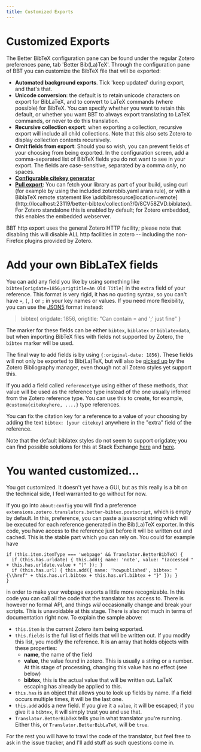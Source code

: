 ```yaml
---
title: Customized Exports
---
```

# Customized Exports

The Better BibTeX configuration pane can be found under the regular Zotero preferences pane, tab 'Better Bib(La)TeX'.
Through the configuration pane of BBT you can customize the BibTeX file that will be exported:

* **Automated background exports**. Tick 'keep updated' during export, and that's that.
* **Unicode conversion**: the default is to retain unicode characters on export for BibLaTeX, and to convert to LaTeX
  commands (where possible) for BibTeX. You can specify whether you want to retain this default, or whether you want BBT
  to always export translating to LaTeX commands, or never to do this translation.
* **Recursive collection export**: when exporting a collection, recursive export will include all child collections.
  Note that this also sets Zotero to display collection contents recursively.
* **Omit fields from export**: Should you so wish, you can prevent fields of your choosing from being exported. In the
  configuration screen, add a comma-separated list of BibTeX fields you do not want to see in your export. The fields
  are case-sensitive, separated by a comma *only*, no spaces.
* **[Configurable citekey generator](citation-keys.html)**
* **[Pull export](pull-export.html)**: You can fetch your library as part of your build, using curl (for example by using the included
  zoterobib.yaml arara rule), or with a BiblaTeX remote statement like
  \addbibresource[location=remote]{http://localhost:23119/better-bibtex/collection?/0/8CV58ZVD.biblatex}.  For Zotero
  standalone this is enabled by default; for Zotero embedded, this enables the embedded webserver.

BBT http export uses the general Zotero HTTP facility; please note that disabling this will disable ALL http
facilities in zotero -- including the non-Firefox plugins provided by Zotero.

# Add your own BibLaTeX fields

You can add any field you like by using something like `bibtex[origdate=1856;origtitle=An Old Title]` in the `extra`
field of your reference. This format is very rigid, it has no quoting syntax, so you can't have `=`, `[`, `]` or `;` in
your key names or values. If you need more flexibility, you can use the [JSON5](http://json5.org/) format instead:

> bibtex{
>   origdate: 1856,
>   origtitle: "Can contain = and ';' just fine"
> }

The marker for these fields can be either `bibtex`, `biblatex` or `biblatexdata`, but when importing BibTeX files with
fields not supported by Zotero, the `bibtex` marker will be used.

The final way to add fields is by using `{:original-date: 1856}`. These fields will not only be exported to Bib(La)TeX,
but will also be [picked up](https://forums.zotero.org/discussion/3673/original-date-of-publication/) by the Zotero
Bibliography manager, even though not all Zotero styles yet support this.

If you add a field called `referencetype` using either of these methods, that value will be used as the reference type
instead of the one usually inferred from the Zotero reference type. You can use this to create, for example,
`@customa{citekeyhere, ....}` type references.

You can fix the citation key for a reference to a value of your choosing by adding the text `bibtex: [your citekey]`
anywhere in the "extra" field of the reference.

Note that the default biblatex styles do not seem to support origdate; you can find possible solutions for this at Stack
Exchange
[here](http://tex.stackexchange.com/questions/142999/the-proper-way-to-cite-the-earliest-publication-date-in-brackets-followed-by)
and
[here](http://tex.stackexchange.com/questions/55859/getting-origyear-to-work-in-biblatex).

# You wanted customized...

You got customized. It doesn't yet have a GUI, but as this really is a bit on the technical side, I feel warranted to go
without for now.

If you go into `about:config` you will find a preference `extensions.zotero.translators.better-bibtex.postscript`, which
is empty by default. In this, preference, you can paste a javascript string which will be executed for each reference
generated in the Bib(La)TeX exporter. In this code, you have access to the reference just before it will be written out
and cached. This is the stable part which you can rely on. You could for example have

    if (this.item.itemType === 'webpage' && Translator.BetterBibTeX) {
      if (this.has.urldate) { this.add({ name: 'note', value: "(accessed " + this.has.urldate.value + ")" }); }
      if (this.has.url) { this.add({ name: 'howpublished', bibtex: "{\\href" + this.has.url.bibtex + this.has.url.bibtex + "}" }); }
    }

in order to make your webpage exports a little more recognizable. In this code you can call all the code that the
translator has access to. There is however no formal API, and things *will* occasionally change and break your scripts.
This is unavoidable at this stage. There is also not much in terms of documentation right now. To explain the sample
above:

* `this.item` is the current Zotero item being exported.
* `this.fields` is the full list of fields that will be written out. If you modify this list, you modify the reference.
  It is an array that holds objects with these properties:
  * **name**, the name of the field
  * **value**, the value found in zotero. This is usually a string or a number. At this stage of processing, changing
    this value has no effect (see below)
  * **bibtex**, this is the actual value that will be written out. LaTeX escaping has already be applied to this.
* `this.has` is an object that allows you to look up fields by name. If a field occurs multiple times, it will be the
  last one.
* `this.add` adds a new field. If you give it a `value`, it will be escaped; if you give it a `bibtex`, it will simply
  trust you and use that.
* `Translator.BetterBibTeX` tells you in what translator you're running. Either this, or `Translator.BetterBibLaTeX`,
  will be `true`.

For the rest you will have to trawl the code of the translator, but feel free to ask in the issue tracker, and I'll add
stuff as such questions come in.
